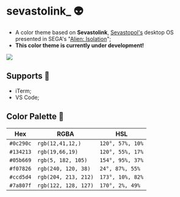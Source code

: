 # sevastolink_ :alien:

- A color theme based on **Sevastolink**, [Sevastopol's](https://alienanthology.fandom.com/wiki/Sevastopol_Station) desktop OS presented in SEGA's "[Alien: Isolation](https://en.wikipedia.org/wiki/Alien:_Isolation)";
- **This color theme is currently under development!**

![](https://i.pinimg.com/originals/c1/20/9c/c1209cd7b1c0a30307d7abdb4d58b8df.jpg)

## Supports :floppy_disk:
- iTerm;
- VS Code;

## Color Palette :art:

Hex       | RGBA  | HSL |   
---       | ---   | --- |
`#0c290c` | `rgb(12,41,12,)`   | `120°, 57%, 10%`
`#134213` | `rgb(19,66,19)`    | `120°, 55%, 17%`
`#05b669` | `rgb(5, 182, 105)` | `154°, 95%, 37%`
`#f07826` | `rgb(240, 120, 38)` | `24°, 87%, 55%`
`#ccd5d4` | `rgb(204, 213, 212)` | `173°, 10%, 82%`
`#7a807f` | `rgb(122, 128, 127)` | `170°, 2%, 49%`